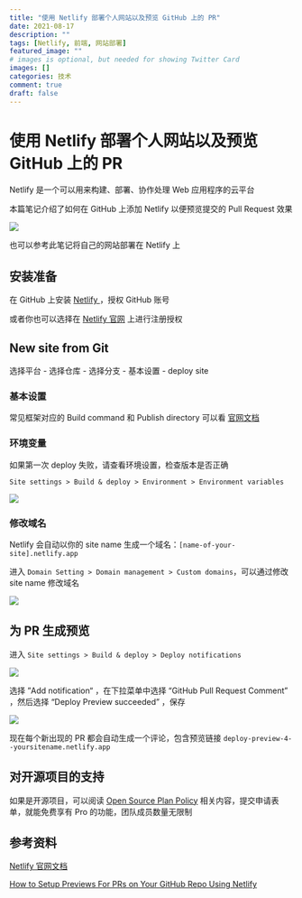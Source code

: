 ```yaml
---
title: "使用 Netlify 部署个人网站以及预览 GitHub 上的 PR"
date: 2021-08-17
description: ""
tags: [Netlify, 前端, 网站部署]
featured_image: ""
# images is optional, but needed for showing Twitter Card
images: []
categories: 技术
comment: true
draft: false
---
```


# 使用 Netlify 部署个人网站以及预览 GitHub 上的 PR

Netlify 是一个可以用来构建、部署、协作处理 Web 应用程序的云平台

本篇笔记介绍了如何在 GitHub 上添加 Netlify 以便预览提交的 Pull Request 效果

![](../images/netlify-bot.png)

也可以参考此笔记将自己的网站部署在 Netlify 上

## 安装准备

在 GitHub 上安装 [ Netlify ](https://github.com/apps/netlify)，授权 GitHub 账号

或者你也可以选择在 [Netlify 官网](https://www.netlify.com/) 上进行注册授权

## New site from Git

选择平台 - 选择仓库 - 选择分支 - 基本设置 - deploy site

### 基本设置

常见框架对应的 Build command 和 Publish directory 可以看 [官网文档](https://docs.netlify.com/configure-builds/common-configurations/)

### 环境变量

如果第一次 deploy 失败，请查看环境设置，检查版本是否正确

`Site settings > Build & deploy > Environment > Environment variables`

![](../images/netlify-environment.png)

### 修改域名

Netlify 会自动以你的 site name 生成一个域名：`[name-of-your-site].netlify.app`

进入 `Domain Setting > Domain management > Custom domains`，可以通过修改 site name 修改域名

![](../images/netlify-domain.png)

## 为 PR 生成预览

进入 `Site settings > Build & deploy > Deploy notifications`

![](../images/netlify-notification.png)

选择 ”Add notification“ ，在下拉菜单中选择 “GitHub Pull Request Comment” ，然后选择 “Deploy Preview succeeded” ，保存

![](../images/netlify-prcomment.png)

现在每个新出现的 PR 都会自动生成一个评论，包含预览链接 `deploy-preview-4--yoursitename.netlify.app`

## 对开源项目的支持

如果是开源项目，可以阅读 [Open Source Plan Policy](https://www.netlify.com/legal/open-source-policy) 相关内容，提交申请表单，就能免费享有 Pro 的功能，团队成员数量无限制

## 参考资料

[ Netlify 官网文档](https://docs.netlify.com/site-deploys/deploy-previews/)

[ How to Setup Previews For PRs on Your GitHub Repo Using Netlify ](https://levelup.gitconnected.com/how-to-setup-previews-for-prs-on-your-github-repo-using-netlify-105c80574875)